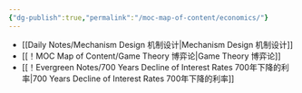 ```yaml
---
{"dg-publish":true,"permalink":"/moc-map-of-content/economics/"}
---
```




- [[Daily Notes/Mechanism Design 机制设计\|Mechanism Design 机制设计]]
- [[！MOC Map of Content/Game Theory 博弈论\|Game Theory 博弈论]]
- [[！Evergreen Notes/700 Years Decline of Interest Rates 700年下降的利率\|700 Years Decline of Interest Rates 700年下降的利率]]



